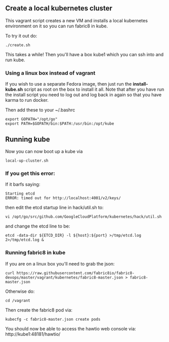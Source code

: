 ## Create a local kubernetes cluster

This vagrant script creates a new VM and installs a local kubernetes environment on it so you can run fabric8 in kube.

To try it out do:

    ./create.sh

This takes a while! Then you'll have a box kube1 which you can ssh into and run kube.

### Using a linux box instead of vagrant

If you wish to use a separate Fedora image, then just run the **install-kube.sh** script as root on the box to install it all.
Note that after you have run the install script you need to log out and log back in again so that you have karma to run docker.

Then add these to your ~/.bashrc

    export GOPATH="/opt/go"
    export PATH=$GOPATH/bin:$PATH:/usr/bin:/opt/kube

## Running kube

Now you can now boot up a kube via

    local-up-cluster.sh

### If you get this error:

If it barfs saying:

    Starting etcd
    ERROR: timed out for http://localhost:4001/v2/keys/

then edit the etcd startup line in hack/util.sh to:

    vi /opt/go/src/github.com/GoogleCloudPlatform/kubernetes/hack/util.sh

and change the etcd line to be:

    etcd -data-dir ${ETCD_DIR} -l ${host}:${port} >/tmp/etcd.log 2>/tmp/etcd.log &

### Running fabric8 in kube

If you are on a linux box you'll need to grab the json:

    curl https://raw.githubusercontent.com/fabric8io/fabric8-devops/master/vagrant/kubernetes/fabric8-master.json > fabric8-master.json

Otherwise do:

    cd /vagrant

Then create the fabric8 pod via:

    kubecfg -c fabric8-master.json create pods

You should now be able to access the hawtio web console via: http://kube1:48181/hawtio/